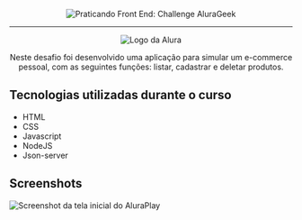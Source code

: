 <p align="center"> <img src="https://i.imgur.com/XTQfVLm.png" alt="Praticando Front End: Challenge AluraGeek"> </p>

<hr>

<p align="center"> <img src="https://github.com/MonicaHillman/aluraplay-requisicoes/blob/main/img/logo.png" alt="Logo da Alura"> </p>
<p align="center">Neste desafio foi desenvolvido uma aplicação para simular um e-commerce pessoal, com as seguintes funções: listar, cadastrar e deletar produtos.</p>

## Tecnologias utilizadas durante o curso
* HTML
* CSS
* Javascript
* NodeJS
* Json-server
  
## Screenshots
![Screenshot da tela inicial do AluraPlay](https://i.imgur.com/8igLWkr.png)
